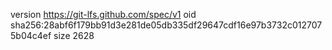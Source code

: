 version https://git-lfs.github.com/spec/v1
oid sha256:28abf6f179bb91d3e281de05db335df29647cdf16e97b3732c0127075b04c4ef
size 2628
